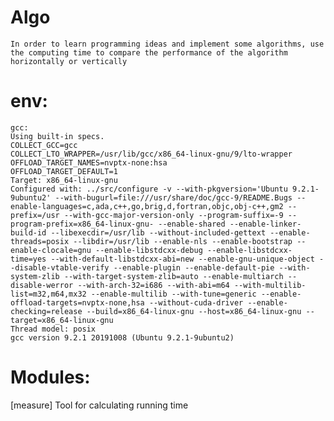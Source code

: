 # Algo
    In order to learn programming ideas and implement some algorithms, use the computing time to compare the performance of the algorithm horizontally or vertically
# env:
    gcc:
    Using built-in specs.
    COLLECT_GCC=gcc
    COLLECT_LTO_WRAPPER=/usr/lib/gcc/x86_64-linux-gnu/9/lto-wrapper
    OFFLOAD_TARGET_NAMES=nvptx-none:hsa
    OFFLOAD_TARGET_DEFAULT=1
    Target: x86_64-linux-gnu
    Configured with: ../src/configure -v --with-pkgversion='Ubuntu 9.2.1-9ubuntu2' --with-bugurl=file:///usr/share/doc/gcc-9/README.Bugs --enable-languages=c,ada,c++,go,brig,d,fortran,objc,obj-c++,gm2 --prefix=/usr --with-gcc-major-version-only --program-suffix=-9 --program-prefix=x86_64-linux-gnu- --enable-shared --enable-linker-build-id --libexecdir=/usr/lib --without-included-gettext --enable-threads=posix --libdir=/usr/lib --enable-nls --enable-bootstrap --enable-clocale=gnu --enable-libstdcxx-debug --enable-libstdcxx-time=yes --with-default-libstdcxx-abi=new --enable-gnu-unique-object --disable-vtable-verify --enable-plugin --enable-default-pie --with-system-zlib --with-target-system-zlib=auto --enable-multiarch --disable-werror --with-arch-32=i686 --with-abi=m64 --with-multilib-list=m32,m64,mx32 --enable-multilib --with-tune=generic --enable-offload-targets=nvptx-none,hsa --without-cuda-driver --enable-checking=release --build=x86_64-linux-gnu --host=x86_64-linux-gnu --target=x86_64-linux-gnu
    Thread model: posix
    gcc version 9.2.1 20191008 (Ubuntu 9.2.1-9ubuntu2) 

# Modules:
 [measure]
    Tool for calculating running time